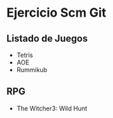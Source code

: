 # Ejercicio Scm Git

## Listado de Juegos

* Tetris
* AOE
* Rummikub

## RPG
* The Witcher3: Wild Hunt
